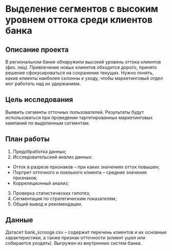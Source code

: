 # Выделение сегментов с высоким уровнем оттока среди клиентов банка

## Описание проекта

В региональном банке обнаружили высокий уровень оттока клиентов (физ. лиц). Привлечение новых клиентов обходится дорого, принято решение сфокусироваться на сохранении текущих. Нужно понять, какие клиенты наиболее склонны к уходу, чтобы маркетинговый отдел мог работать над их удержанием.

## Цель исследования

Выявить сегменты отточных пользователей. 
Результаты будут использоваться при проведении таргетированных маркетинговых кампаний по выделенным сегментам.

## План работы

1. Предобработка данных;
2. Исследовательский анализ данных:
  - Отток в разрезе признаков – при каких значениях отток повышен;
  - Портрет отточного и лояльного клиента – средние значения признаков;
  - Корреляционный анализ;
3. Проверка статистических гипотез;
4. Сегментация по стратегическим показателям;
5. Общий вывод и рекомендации.

## Данные

Датасет bank_scrooge.csv – содержит перечень клиентов и их основные характеристики, а также признак отточности (клиент ушел или собирается уходить). Выгружен из внутренних систем банка.
